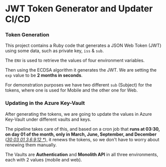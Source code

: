# JWT Token Generator and Updater CI/CD

### Token Generation

This project contains a Ruby code that generates a JSON Web Token (JWT) using some data, such as private key, `iss` & `sub`.

The `ENV` is used to retrieve the values of four environment variables.

Then using the ECDSA algorithm it generates the JWT. We are setting the `exp` value to be **2 months in seconds**.

For demonstration purposes we have two different `sub` (Subject) for the tokens, where one is used for Mobile and the other one for Web.

### Updating in the Azure Key-Vault

After generating the tokens, we are going to update the values in Azure Key-Vault under different vaults and keys.

The pipeline takes care of this, and based on a cron job that **runs at 03:30, on day 01 of the month, only in March, June, September, and December** ([_30 03 01 3,6,9,12 *_](https://crontab.guru/#30_03_01_3,6,9,12_*)), it renews the tokens,  so we don't have to worry about renewing them manually.

The Vaults are **Authentication** and **Monolith API** in all three environments, each with 2 values (mobile and web).

